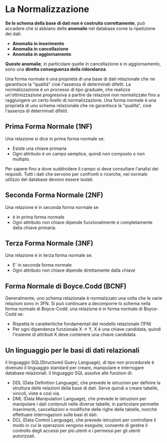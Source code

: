 # La Normalizzazione

**Se lo schema della base di dati non è costruito correttamente**, può accadere che si abbiano delle **anomalie** nel database come la ripetizione dei dati.
- **Anomalia in inserimento**
- **Anomalia in cancellazione**
- **Anomalia in aggiornamento**

**Queste anomalie**, in particolare quelle in cancellazione e in aggiornamento, sono una **diretta conseguenza della ridondanza**.

Una forma normale è una proprietà di una base di dati relazionale che ne garantisce la "qualità" cioè l'assenza di determinati difetti.
La normalizzazione è un processo di tipo graduale, che realizza un'ottimizzazione progressiva a partire da relazioni non normalizzate fino a raggiungere un certo livello di normalizzazione.
Una forma normale è una proprietà di uno schema relazionale che ne garantisce la "qualità", cioè l'assenza di determinati difetti.

## Prima Forma Normale (1NF)
Una relazione si dice in prima forma normale se:
- Esiste una chiave primaria
- Ogni attributo è un campo semplice, quindi non composto o non multiplo.

Per sapere fino a dove suddividere il campo si deve consultare l'analisi dei requisiti.
Tutti i dati che servono per confronti o ricerche, nel normale utilizzo del database devono essere isolati.

## Seconda Forma Normale (2NF)
Una relazione è in seconda forma normale se
- è in prima forma normale
- Ogni attributo non chiave dipende funzionalmente e completamente dalla chiave primaria.
## Terza Forma Normale (3NF)
Una relazione è in terza forma normale se:
- E' in seconda forma normale 
- Ogni attributo non chiave dipende direttamente dalla chiave

## Forma Normale di Boyce.Codd (BCNF)
Generalmente, uno schema relazionale è normalizzato una volta che le varie relazioni sono in 3FN.
Si può continuare a decomporre lo schema nella forma normale di Boyce-Codd.
una relazione è in forma normale di Boyce-Codd se:
- Rispetta le caratteritiche fondamentali del modello relazionale (1FN)
- Per ogni dipendenza funzionale X -> Y, X è una chiave candidata, quindi l'insieme di attributi X deve contenere una chiave candidata.

## Un linguaggio per le basi di dati relazionali
il linguaggio SQL(Structured Query Language), di tipo non procedurale è divenuto il linguaggio standard per creare, manipolare e interrogare database relazionali.
il linguaggio SQL assolve alle funzioni di:
- DDL (Data Definition Language), che prevede le istruzioni per definire la struttura delle relazioni della base di dati. Serve quindi a creare tabelle, vincoli, viste e così via.
- DML (Data Manipulation Language), che prevede le istruzioni per manipolare i dati contenuti nelle diverse tabelle; in particolare permette inserimenti, cancellazioni e modifiche delle righe delle tabelle, nonché effettuare interrogazioni sulle basi di dati.
- DCL (Data Control Language), che prevede istruzioni per controllare il modo in cui le operazioni vengono eseguite; consente di gestire il controllo degli accessi per più utenti e i permessi per gli utenti autorizzati.
<!--stackedit_data:
eyJoaXN0b3J5IjpbMTAyNzgwMzQxMywtNDI3MjMyNDE0LC05MD
M4NzQ5MDRdfQ==
-->